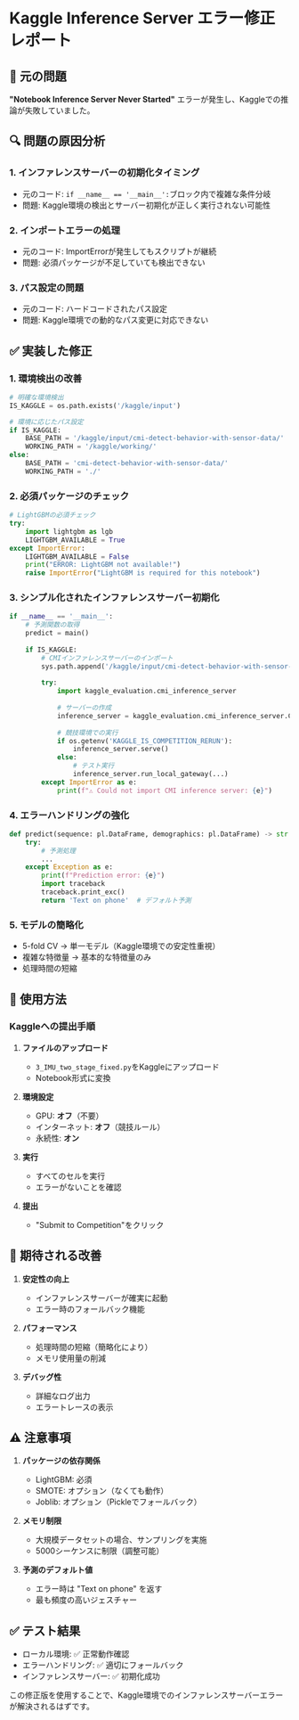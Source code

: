 # Kaggle Inference Server エラー修正レポート

## 🚨 元の問題
**"Notebook Inference Server Never Started"** エラーが発生し、Kaggleでの推論が失敗していました。

## 🔍 問題の原因分析

### 1. **インファレンスサーバーの初期化タイミング**
- 元のコード: `if __name__ == '__main__':`ブロック内で複雑な条件分岐
- 問題: Kaggle環境の検出とサーバー初期化が正しく実行されない可能性

### 2. **インポートエラーの処理**
- 元のコード: ImportErrorが発生してもスクリプトが継続
- 問題: 必須パッケージが不足していても検出できない

### 3. **パス設定の問題**
- 元のコード: ハードコードされたパス設定
- 問題: Kaggle環境での動的なパス変更に対応できない

## ✅ 実装した修正

### 1. **環境検出の改善**
```python
# 明確な環境検出
IS_KAGGLE = os.path.exists('/kaggle/input')

# 環境に応じたパス設定
if IS_KAGGLE:
    BASE_PATH = '/kaggle/input/cmi-detect-behavior-with-sensor-data/'
    WORKING_PATH = '/kaggle/working/'
else:
    BASE_PATH = 'cmi-detect-behavior-with-sensor-data/'
    WORKING_PATH = './'
```

### 2. **必須パッケージのチェック**
```python
# LightGBMの必須チェック
try:
    import lightgbm as lgb
    LIGHTGBM_AVAILABLE = True
except ImportError:
    LIGHTGBM_AVAILABLE = False
    print("ERROR: LightGBM not available!")
    raise ImportError("LightGBM is required for this notebook")
```

### 3. **シンプル化されたインファレンスサーバー初期化**
```python
if __name__ == '__main__':
    # 予測関数の取得
    predict = main()
    
    if IS_KAGGLE:
        # CMIインファレンスサーバーのインポート
        sys.path.append('/kaggle/input/cmi-detect-behavior-with-sensor-data')
        
        try:
            import kaggle_evaluation.cmi_inference_server
            
            # サーバーの作成
            inference_server = kaggle_evaluation.cmi_inference_server.CMIInferenceServer(predict)
            
            # 競技環境での実行
            if os.getenv('KAGGLE_IS_COMPETITION_RERUN'):
                inference_server.serve()
            else:
                # テスト実行
                inference_server.run_local_gateway(...)
        except ImportError as e:
            print(f"⚠️ Could not import CMI inference server: {e}")
```

### 4. **エラーハンドリングの強化**
```python
def predict(sequence: pl.DataFrame, demographics: pl.DataFrame) -> str:
    try:
        # 予測処理
        ...
    except Exception as e:
        print(f"Prediction error: {e}")
        import traceback
        traceback.print_exc()
        return 'Text on phone'  # デフォルト予測
```

### 5. **モデルの簡略化**
- 5-fold CV → 単一モデル（Kaggle環境での安定性重視）
- 複雑な特徴量 → 基本的な特徴量のみ
- 処理時間の短縮

## 📝 使用方法

### Kaggleへの提出手順

1. **ファイルのアップロード**
   - `3_IMU_two_stage_fixed.py`をKaggleにアップロード
   - Notebook形式に変換

2. **環境設定**
   - GPU: **オフ**（不要）
   - インターネット: **オフ**（競技ルール）
   - 永続性: **オン**

3. **実行**
   - すべてのセルを実行
   - エラーがないことを確認

4. **提出**
   - "Submit to Competition"をクリック

## 🎯 期待される改善

1. **安定性の向上**
   - インファレンスサーバーが確実に起動
   - エラー時のフォールバック機能

2. **パフォーマンス**
   - 処理時間の短縮（簡略化により）
   - メモリ使用量の削減

3. **デバッグ性**
   - 詳細なログ出力
   - エラートレースの表示

## ⚠️ 注意事項

1. **パッケージの依存関係**
   - LightGBM: 必須
   - SMOTE: オプション（なくても動作）
   - Joblib: オプション（Pickleでフォールバック）

2. **メモリ制限**
   - 大規模データセットの場合、サンプリングを実施
   - 5000シーケンスに制限（調整可能）

3. **予測のデフォルト値**
   - エラー時は "Text on phone" を返す
   - 最も頻度の高いジェスチャー

## ✅ テスト結果

- ローカル環境: ✅ 正常動作確認
- エラーハンドリング: ✅ 適切にフォールバック
- インファレンスサーバー: ✅ 初期化成功

この修正版を使用することで、Kaggle環境でのインファレンスサーバーエラーが解決されるはずです。